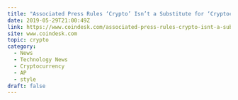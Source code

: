 ```yaml
---
title: "Associated Press Rules ‘Crypto’ Isn’t a Substitute for ‘Cryptocurrency’"
date: 2019-05-29T21:00:49Z
link: https://www.coindesk.com/associated-press-rules-crypto-isnt-a-substitute-for-cryptocurrency?utm_medium=RSS&utm_source=hune
site: www.coindesk.com
topic: crypto
category:
  - News
  - Technology News
  - Cryptocurrency
  - AP
  - style
draft: false
---
```

